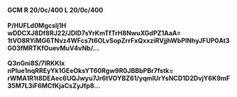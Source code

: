 #### GCM R 20/0c/400 L 20/0c/400
**P/HUFLd0MgcsIj1H**<br/>**wDDCXJ8Df8RJ22/JDID7sYrKmTfTrH8NwuXGdPZ1AaA=**<br/>**1tVO8RYiMG6TNvz4WFcs7t6OLvSopZrrFxQxxziRVjjhWbPlNhyJFUP0At3G03fMRTKfOuevMuV4vNb/...**<br/><br/>
**Q3nGni8S/7lRKKIx**<br/>**nPlue1nqRREyYk1GEeOksYT60Rgw9R0JBBbPBr7fstk=**<br/>**rWMA1R1t8DEAec6UQJwyu7Jr6tVOYBZ61/yqmlUrYsNCD1D2DvjY6K9mF35M7L3iF6MCfKjaCsZyJfp8...**
